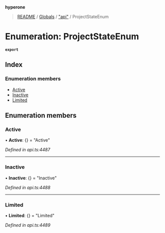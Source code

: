 **hyperone**

> [README](../README.md) / [Globals](../globals.md) / ["api"](../modules/_api_.md) / ProjectStateEnum

# Enumeration: ProjectStateEnum

**`export`** 

## Index

### Enumeration members

* [Active](_api_.projectstateenum.md#active)
* [Inactive](_api_.projectstateenum.md#inactive)
* [Limited](_api_.projectstateenum.md#limited)

## Enumeration members

### Active

•  **Active**: {} = "Active"

*Defined in api.ts:4487*

___

### Inactive

•  **Inactive**: {} = "Inactive"

*Defined in api.ts:4488*

___

### Limited

•  **Limited**: {} = "Limited"

*Defined in api.ts:4489*
